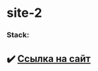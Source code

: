 # site-2

### **Stack:**

## :heavy_check_mark: [Ссылка на сайт](https://androfficial.github.io/site-2)
